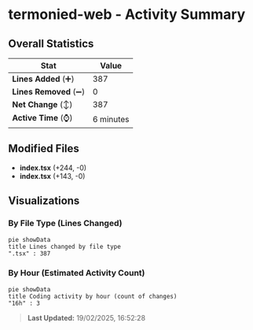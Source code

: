 # termonied-web - Activity Summary 

## Overall Statistics

| Stat                   | Value                                                             |
| ---------------------- | ----------------------------------------------------------------- |
| **Lines Added** (➕)   | 387                                          |
| **Lines Removed** (➖) | 0                                        |
| **Net Change** (↕)    | 387                |
| **Active Time** (⌚)   | 6 minutes |


## Modified Files
- **index.tsx** (+244, -0)
- **index.tsx** (+143, -0)

## Visualizations

### By File Type (Lines Changed)

```mermaid
pie showData
title Lines changed by file type
".tsx" : 387
```

### By Hour (Estimated Activity Count)

```mermaid
pie showData
title Coding activity by hour (count of changes)
"16h" : 3
```


> **Last Updated:** 19/02/2025, 16:52:28